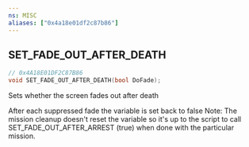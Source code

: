 ```yaml
---
ns: MISC
aliases: ["0x4a18e01df2c87b86"]
---
```

## SET_FADE_OUT_AFTER_DEATH

```c
// 0x4A18E01DF2C87B86
void SET_FADE_OUT_AFTER_DEATH(bool DoFade);
```

Sets whether the screen fades out after death

After each suppressed fade the variable is set back to false Note: The mission cleanup doesn't reset the variable so it's up to the script to call SET_FADE_OUT_AFTER_ARREST (true) when done with the particular mission.

